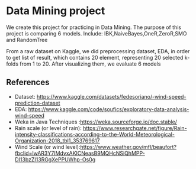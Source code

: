 
# Data Mining project

  We create this project for practicing in Data Mining. The purpose of this project is comparing 6 models. Include: IBK,NaiveBayes,OneR,ZeroR,SMO and RandomTree

  From a raw dataset on Kaggle, we did preprocessing dataset, EDA, in order to get list of result, which contains 20 element, representing 20 selected k-folds from 1 to 20. After visualizing them, we evaluate 6 models
## References
- Dataset: https://www.kaggle.com/datasets/fedesoriano/-wind-speed-prediction-dataset
- EDA: https://www.kaggle.com/code/soufics/exploratory-data-analysis-wind-speed
- Weka in Java Techniques :https://weka.sourceforge.io/doc.stable/
- Rain scale (or level of rain): https://www.researchgate.net/figure/Rain-intensity-classifications-according-to-the-World-Meteorological-Organization-2018_tbl1_353769617
- Wind Scale (or wind level):https://www.weather.gov/mfl/beaufort?fbclid=IwAR3Y7IMdvxAKICNeasB9MQHcNSiQhMPP-Dl13bzZI13RGgXePPUWhp-Os0g






